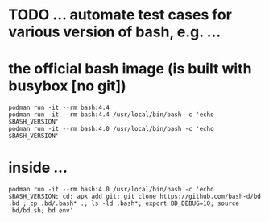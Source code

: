 # TODO ... automate test cases for various version of bash, e.g. ...

# the official bash image (is built with busybox [no git])
```
podman run -it --rm bash:4.4
podman run -it --rm bash:4.4 /usr/local/bin/bash -c 'echo $BASH_VERSION'
podman run -it --rm bash:4.0 /usr/local/bin/bash -c 'echo $BASH_VERSION'
```

# inside ...
```
podman run -it --rm bash:4.0 /usr/local/bin/bash -c 'echo $BASH_VERSION; cd; apk add git; git clone https://github.com/bash-d/bd .bd ; cp .bd/.bash* .; ls -ld .bash*; export BD_DEBUG=10; source .bd/bd.sh; bd env'
```

